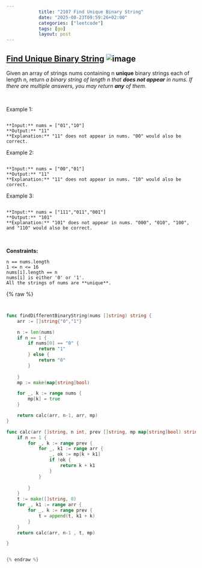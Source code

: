 ```yaml
---
            title: "2107 Find Unique Binary String"
            date: "2025-08-23T09:59:26+02:00"
            categories: ["leetcode"]
            tags: [go]
            layout: post
---
```

            
## [Find Unique Binary String](https://leetcode.com/problems/find-unique-binary-string) ![image](https://img.shields.io/badge/Difficulty-Medium-orange)

Given an array of strings nums containing n **unique** binary strings each of length n, return *a binary string of length *n* that **does not appear** in *nums*. If there are multiple answers, you may return **any** of them*.

 

Example 1:

```

**Input:** nums = ["01","10"]
**Output:** "11"
**Explanation:** "11" does not appear in nums. "00" would also be correct.

```

Example 2:

```

**Input:** nums = ["00","01"]
**Output:** "11"
**Explanation:** "11" does not appear in nums. "10" would also be correct.

```

Example 3:

```

**Input:** nums = ["111","011","001"]
**Output:** "101"
**Explanation:** "101" does not appear in nums. "000", "010", "100", and "110" would also be correct.

```

 

**Constraints:**

	n == nums.length
	1 <= n <= 16
	nums[i].length == n
	nums[i] is either '0' or '1'.
	All the strings of nums are **unique**.

{% raw %}


```go


func findDifferentBinaryString(nums []string) string {
    arr := []string{"0","1"}

    n := len(nums)
    if n == 1 {
        if nums[0] == "0" {
            return "1"
        } else {
            return "0"
        }
        
    }
    mp := make(map[string]bool)

    for _, k := range nums {
        mp[k] = true
    }

    return calc(arr, n-1, arr, mp)
}

func calc(arr []string, n int, prev []string, mp map[string]bool) string {
    if n == 1 {
        for _, k := range prev {
            for _, k1 := range arr {
                _, ok := mp[k + k1]
                if !ok {
                    return k + k1
                }
            }
            
        }
    }
    t := make([]string, 0)
    for _, k1 := range arr {
        for _, k := range prev {
            t = append(t, k1 + k)
        }
    }
    return calc(arr, n-1 , t, mp)

}


{% endraw %}
```
